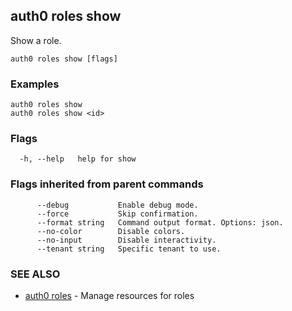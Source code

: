## auth0 roles show

Show a role.

```
auth0 roles show [flags]
```

### Examples

```
auth0 roles show
auth0 roles show <id>
```

### Flags

```
  -h, --help   help for show
```

### Flags inherited from parent commands

```
      --debug           Enable debug mode.
      --force           Skip confirmation.
      --format string   Command output format. Options: json.
      --no-color        Disable colors.
      --no-input        Disable interactivity.
      --tenant string   Specific tenant to use.
```

### SEE ALSO

* [auth0 roles](auth0_roles.md)	 - Manage resources for roles
